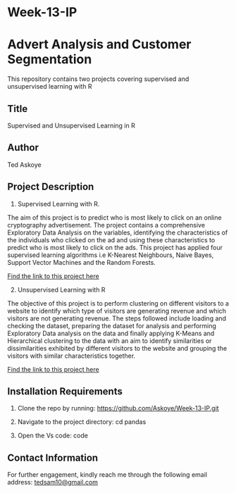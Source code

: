 # Week-13-IP
# Advert Analysis and Customer Segmentation
This repository contains two projects covering supervised and unsupervised learning with R

## Title
Supervised and Unsupervised Learning in R 

## Author
Ted Askoye

## Project Description
1. Supervised Learning with R.

The aim of this project is to predict who is most likely to click on an online cryptography advertisement. The project contains a comprehensive Exploratory Data Analysis on the variables, identifying the characteristics of the individuals who clicked on the ad and using these characteristics to predict who is most likely to click on the ads. This project has applied four supervised learning algorithms i.e K-Nearest Neighbours, Naive Bayes, Support Vector Machines and the Random Forests.

[Find the link to this project here](https://github.com/Askoye/Week-13-IP/blob/master/Advertising-in-R-Modelling.pdf)

2. Unsupervised Learning with R

The objective of this project is to perform clustering on different visitors to a website to identify which type of visitors are generating revenue and which visitors are not generating revenue. The steps followed include loading and checking the dataset, preparing the dataset for analysis and performing Exploratory Data analysis on the data and finally applying K-Means and Hierarchical clustering to the data with an aim to identify similarities or dissimilarities exhibited by different visitors to the website and grouping the visitors with similar characteristics together.

[Find the link to this project here](https://github.com/Askoye/Week-13-IP/blob/master/Unsupervised-Learning-in-R.pdf)

  
 ## Installation Requirements
1. Clone the repo by running: https://github.com/Askoye/Week-13-IP.git

2. Navigate to the project directory: cd pandas

3. Open the Vs code: code

## Contact Information
For further engagement, kindly reach me through the following email address: tedsam10@gmail.com
